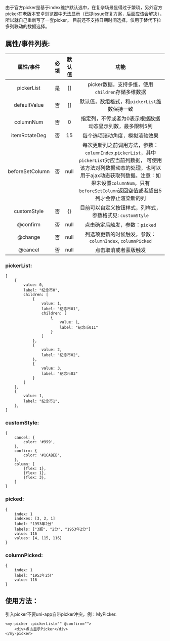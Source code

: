 由于官方picker是基于index维护默认选中，在复杂场景显得过于繁琐，另外官方picker在老版本安卓浏览器中无法显示（已提issue修复方案，后面应该会解决），所以就自己重新写了一套picker。
目前还不支持日期时间选择，仅用于替代下拉多列联动的数据选择。
## 属性/事件列表:

| 属性/事件 | 必填 |  默认值   |  功能  |
| :-----:  | :-----:  | :-----:  | :-----:  |
| pickerList  | 是 |   []     | picker数据，支持多维，使用`children`存储多维数据 |
| defaultValue |   否   |   []   | 默认值，数组格式，和`pickerList`维数保持一致 |
| columnNum |   否   |   0   | 指定列，不传或者为0表示根据数据动态显示列数，最多限制5列 |
| itemRotateDeg |   否   |   15   | 每个选项滚动角度，模拟滚轴效果 |
| beforeSetColumn |   否   |   null   | 每次更新列之前调用方法，参数：`columnIndex`,`pickerList`，其中`pickerList`对应当前列数据， 可使用该方法对列数据动态的处理，也可以用于ajax动态获取列数据。注意：如果未设置`columnNum`，只有`beforeSetColumn`返回空值或者超出5列才会停止渲染新的列 |
| customStyle |   否   |   {}   | 目前可以自定义按钮样式，列样式，参数格式见: `customStyle` |
| @confirm |   否   |   null   | 点击确定后触发，参数：`picked` |
| @change |   否   |   null   | 列选项更新的时候触发，参数：`columnIndex`, `columnPicked` |
| @cancel |   否   |   null   | 点击取消或者蒙版触发 |


### pickerList:
```
[
    {
        value: 0,
        label: "纪念币0",
        children: [
            {
                value: 1,
                label: "纪念币01",
                children: [
                    {
                        value: 1,
                        label: "纪念币011"
                    }
                ]
            },
            {
                value: 2,
                label: "纪念币02",
            },
            {
                value: 3,
                label: "纪念币03"
            }
        ]
    },
    {
        value: 1,
        label: "纪念币1",
    },
]
```

### customStyle:
```
{
    cancel: {
        color: '#999',
    },
    confirm: {
        color: '#1CABEB',
    },
    column: [
        {flex: 1},
        {flex: 1},
        {flex: 3},
    ]
}
```

### picked:
```
{
    index: 1
    indexes: [3, 2, 1]
    label: "1953年2分"
    labels: ["3版", "2分", "1953年2分"]
    value: 116
    values: [4, 115, 116]
}
```

### columnPicked:
```
{
    index: 1
    label: "1953年2分"
    value: 116
}
```


## 使用方法：
引入picker不要uni-app自带picker冲突，例：MyPicker.
```
<my-picker :pickerList="" @confirm="">
    <div>点击显示Picker</div>
</my-picker>
```


